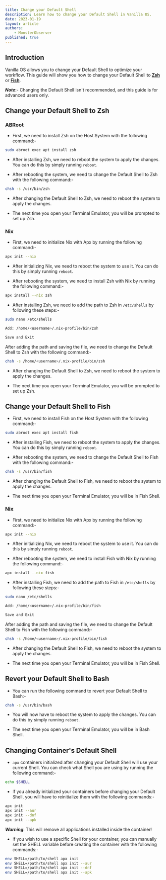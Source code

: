 ```yaml
---
title: Change your Default Shell
description: Learn how to change your Default Shell in Vanilla OS.
date: 2023-01-19
layout: article
authors: 
    - MonsterObserver
published: true
---
```


## Introduction

Vanilla OS allows you to change your Default Shell to optimize your workflow. This guide will show you how to change your Default Shell to [**Zsh**](https://zsh.sourceforge.io/) or [**Fish**](https://fishshell.com/).

**_Note_**:- Changing the Default Shell isn't recommended, and this guide is for advanced users only.

## Change your Default Shell to Zsh

### ABRoot

- First, we need to install Zsh on the Host System with the following command:-

```bash
sudo abroot exec apt install zsh
```

- After installing Zsh, we need to reboot the system to apply the changes. You can do this by simply running `reboot`.

- After rebooting the system, we need to change the Default Shell to Zsh with the following command:-

```bash
chsh -s /usr/bin/zsh
```

- After changing the Default Shell to Zsh, we need to reboot the system to apply the changes.

- The next time you open your Terminal Emulator, you will be prompted to set up Zsh.

### Nix

- First, we need to initialize Nix with Apx by running the following command:-

```bash
apx init --nix
```

- After initializing Nix, we need to reboot the system to use it. You can do this by simply running `reboot`.

- After rebooting the system, we need to install Zsh with Nix by running the following command:-

```bash
apx install --nix zsh
```

- After installing Zsh, we need to add the path to Zsh in `/etc/shells` by following these steps:-

```bash
sudo nano /etc/shells

Add: /home/<username>/.nix-profile/bin/zsh

Save and Exit
```

After adding the path and saving the file, we need to change the Default Shell to Zsh with the following command:-

```bash
chsh -s /home/<username>/.nix-profile/bin/zsh
```

- After changing the Default Shell to Zsh, we need to reboot the system to apply the changes.

- The next time you open your Terminal Emulator, you will be prompted to set up Zsh.

## Change your Default Shell to Fish

- First, we need to install Fish on the Host System with the following command:-

```bash
sudo abroot exec apt install fish
```

- After installing Fish, we need to reboot the system to apply the changes. You can do this by simply running `reboot`.

- After rebooting the system, we need to change the Default Shell to Fish with the following command:-

```bash
chsh -s /usr/bin/fish
```

- After changing the Default Shell to Fish, we need to reboot the system to apply the changes.

- The next time you open your Terminal Emulator, you will be in Fish Shell.

### Nix

- First, we need to initialize Nix with Apx by running the following command:-

```bash
apx init --nix
```

- After initializing Nix, we need to reboot the system to use it. You can do this by simply running `reboot`.

- After rebooting the system, we need to install Fish with Nix by running the following command:-

```bash
apx install --nix fish
```

- After installing Fish, we need to add the path to Fish in `/etc/shells` by following these steps:-

```bash
sudo nano /etc/shells

Add: /home/<username>/.nix-profile/bin/fish

Save and Exit
```

After adding the path and saving the file, we need to change the Default Shell to Fish with the following command:-

```bash
chsh -s /home/<username>/.nix-profile/bin/fish
```

- After changing the Default Shell to Fish, we need to reboot the system to apply the changes.

- The next time you open your Terminal Emulator, you will be in Fish Shell.

## Revert your Default Shell to Bash

- You can run the following command to revert your Default Shell to Bash:-

```bash
chsh -s /usr/bin/bash
```

- You will now have to reboot the system to apply the changes. You can do this by simply running `reboot`.

- The next time you open your Terminal Emulator, you will be in Bash Shell.

## Changing Container's Default Shell

- `apx` containers initialized after changing your Default Shell will use your current Shell. You can check what Shell you are using by running the following command:-

```bash
echo $SHELL
```

- If you already initialized your containers before changing your Default Shell, you will have to reinitialize them with the following commands:-

```bash
apx init
apx init --aur
apx init --dnf
apx init --apk
```
**_Warning_**: This will remove all applications installed inside the container!

- If you wish to use a specific Shell for your container, you can manually set the SHELL variable before creating the container with the following commands:-

```bash
env SHELL=/path/to/shell apx init
env SHELL=/path/to/shell apx init --aur
env SHELL=/path/to/shell apx init --dnf
env SHELL=/path/to/shell apx init --apk
```
